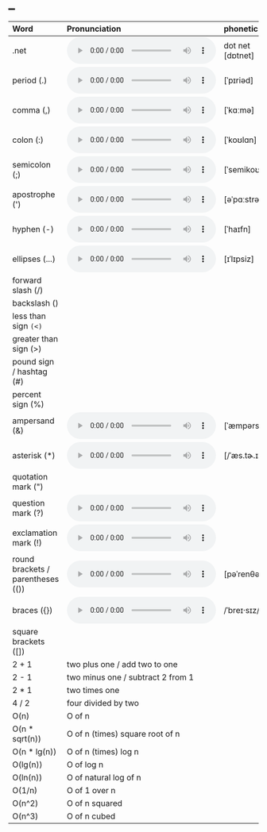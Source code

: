 
# _

| Word  | Pronunciation | phonetic |
| :-- | :-- | :-- |
| .net | <audio :src="$withBase('/audio/dot-net.mp3')" controls="controls" controlslist="nodownload"></audio> | dot net [dɒtnet] |
| period (.) | <audio :src="$withBase('/audio/period.mp3')" controls="controls" controlslist="nodownload"></audio> | [ˈpɪriəd] |
| comma (,) | <audio :src="$withBase('/audio/comma.mp3')" controls="controls" controlslist="nodownload"></audio> | [ˈkɑːmə] |
| colon (:) | <audio :src="$withBase('/audio/colon.mp3')" controls="controls" controlslist="nodownload"></audio> | [ˈkoʊlɑn] |
| semicolon (;) | <audio :src="$withBase('/audio/semicolon.mp3')" controls="controls" controlslist="nodownload"></audio> | [ˈsemikoʊlən] |
| apostrophe (') | <audio :src="$withBase('/audio/apostrophe.mp3')" controls="controls" controlslist="nodownload"></audio> | [əˈpɑːstrəfi] |
| hyphen (-) | <audio :src="$withBase('/audio/hyphen%20(-).mp3')" controls="controls" controlslist="nodownload"></audio> | [ˈhaɪfn] |
| ellipses (...) | <audio :src="$withBase('/audio/ellipses.mp3')" controls="controls" controlslist="nodownload"></audio> | [ɪˈlɪpsiz] |
| forward slash (/) |  |  |
| backslash (\) |  |  |
| less than sign `(<)` |  |  |
| greater than sign (>) |  |  |
| pound sign / hashtag (#) |  |  |
| percent sign (%) |  |  |
| ampersand (&) | <audio :src="$withBase('/audio/ampersand.mp3')" controls="controls" controlslist="nodownload"></audio> | [ˈæmpərsænd] |
| asterisk (*) | <audio :src="$withBase('/audio/asterisk.mp3')" controls="controls" controlslist="nodownload"></audio> | [/ˈæs.tɚ.ɪsk/] |
| quotation mark (") |  |  |
| question mark (?) | <audio :src="$withBase('/audio/question-mark.mp3')" controls="controls" controlslist="nodownload"></audio> |  |
| exclamation mark (!) | <audio :src="$withBase('/audio/exclamation-mark.mp3')" controls="controls" controlslist="nodownload"></audio> |  |
| round brackets / parentheses (()) | <audio :src="$withBase('/audio/parentheses.mp3')" controls="controls" controlslist="nodownload"></audio> | [pəˈrenθəsiːz] |
| braces ({}) | <audio :src="$withBase('/audio/braces.mp3')" controls="controls" controlslist="nodownload"></audio> | /ˈbreɪ·sɪz/ |
| square brackets ([]) |  |  |
| 2 + 1 | two plus one / add two to one |  |
| 2 - 1 | two minus one / subtract 2 from 1 |  |
| 2 * 1 | two times one |  |
| 4 / 2 | four divided by two |  |
| O(n) | O of n |  |
| O(n * sqrt(n)) | O of n (times) square root of n |  |
| O(n * lg(n)) | O of n (times) log n |  |
| O(lg(n)) | O of log n |  |
| O(ln(n)) | O of natural log of n |  |
| O(1/n) | O of 1 over n |  |
| O(n^2) | O of n squared |  |
| O(n^3) | O of n cubed |  |
